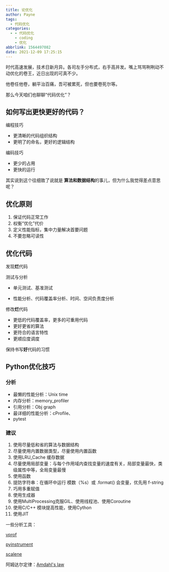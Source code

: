 ```yaml
---
title: 论优化
author: Payne
tags:
  - 代码优化
categories:
  - - 代码优化
    - coding
    - 优化
abbrlink: 1564497082
date: 2021-12-09 17:25:15
---
```


时代高速发展，技术日新月异。各司左手分布式，右手高并发。嘴上骂骂咧咧动不动优化的卷王，近日出现的可真不少。

他卷任他卷，躺平治百痛，吾可被累死，但也要卷死尔等。

那么今天咱们也聊聊“代码优化”？

## 如何写出更快更好的代码？

编程技巧

- 更清晰的代码组织结构
- 更明了的命名，更好的逻辑结构

编码技巧

- 更少的占用
- 更快的运行

其实说到这个往细致了说就是 **算法和数据结构**的事儿，但为什么我觉得差点意思呢？

## 优化原则

1. 保证代码正常工作
2. 权衡“优化”代价
3. 定义性能指标，集中力量解决首要问题
4. 不要忽略可读性

## 优化代码

发现**烂**代码

测试与分析

- 单元测试、基准测试

- 性能分析、代码覆盖率分析、时间、空间负责度分析

修改**烂**代码

- 更低的代码覆盖率，更多的可重用代码
- 更好更省的算法
- 更符合的语言特性
- 更顺应度调度

保持书写**好**代码的习惯

## Python优化技巧

### 分析

- 最懒的性能分析：Unix time
- 内存分析：memory_profiler
- 引用分析：Obj graph
- 最详细的性能分析：cProfile、
- pytest

### 建议

1. 使用尽量低和省的算法与数据结构
2. 尽量使用内置数据类型，尽量使用内置函数
3. 使用LRU_Cache 缓存数据
4. 尽量使用局部变量：与每个作用域内查找变量的速度有关，局部变量最快，类级属性中等，全局变量最慢
5. 使用函数
6. 提防字符串：在循环中运行 模数（%s）或 .format() 会变量，优先用 f-string
7. 巧用多重赋值
8. 使用生成器
9. 使用MultiProcessing克服GIL、使用线程池、使用Coroutine
10. 使用C/C++ 模块提高性能，使用Cython
11. 使用JIT

一些分析工具：

[vprof](https://github.com/nvdv/vprof)

[pyinstrument](https://github.com/joerick/pyinstrument)

[scalene](https://github.com/plasma-umass/scalene)

阿姆达尔定律：[Amdahl's law](https://en.wikipedia.org/wiki/Amdahl's%20law)



